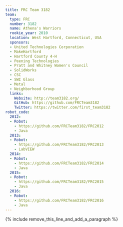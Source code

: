 ```yaml
---
title: FRC Team 3182
team:
  type: FRC
  number: 3182
  name: Athena's Warriors
  rookie_year: 2010
  location: West Hartford, Connecticut, USA
  sponsors:
  - United Technologies Corporation
  - MakeHartford
  - Hartford County 4-H
  - Peening Technologies
  - Pratt and Whitney Women's Council
  - SolidWorks
  - CSC
  - SWI Glass
  - Metal
  - Neighborhood Group
  links:
    Website: http://team3182.org/
    GitHub: https://github.com/FRCTeam3182
    Twitter: https://twitter.com/first_team3182
robot_code:
  2012:
  - Robot:
    - https://github.com/FRCTeam3182/FRC2012
    - Java
  2013:
  - Robot:
    - https://github.com/FRCTeam3182/FRC2013
    - LabVIEW
  2014:
  - Robot:
    - https://github.com/FRCTeam3182/FRC2014
    - Java
  2015:
  - Robot:
    - https://github.com/FRCTeam3182/FRC2015
    - Java
  2016:
  - Robot:
    - https://github.com/FRCTeam3182/FRC2016
    - Java
---
```


{% include remove_this_line_and_add_a_paragraph %}